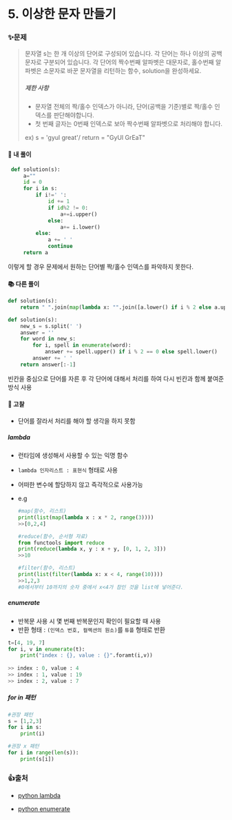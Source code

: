 # 5. 이상한 문자 만들기

### ✨문제

> 문자열 s는 한 개 이상의 단어로 구성되어 있습니다. 각 단어는 하나 이상의 공백문자로 구분되어 있습니다. 각 단어의 짝수번째 알파벳은 대문자로, 홀수번째 알파벳은 소문자로 바꾼 문자열을 리턴하는 함수, solution을 완성하세요.
>
> ##### 제한 사항
>
> - 문자열 전체의 짝/홀수 인덱스가 아니라, 단어(공백을 기준)별로 짝/홀수 인덱스를 판단해야합니다.
> - 첫 번째 글자는 0번째 인덱스로 보아 짝수번째 알파벳으로 처리해야 합니다.
>
> ex) s = 'gyul great'/ return = "GyUl GrEaT"



#### **🎈 내 풀이** 

```python
 def solution(s):
     a=""
     id = 0
     for i in s:
         if i!=' ':
             id += 1
             if id%2 != 0:
                 a+=i.upper()  
             else:
                 a+= i.lower() 
         else:
             a += ' '
             continue
     return a
```

이렇게 할 경우 문제에서 원하는 단어별 짝/홀수 인덱스를 파악하지 못한다. 



#### **📚 다른 풀이** 

```python
def solution(s):
    return " ".join(map(lambda x: "".join([a.lower() if i % 2 else a.upper() for i, a in enumerate(x)]), s.split(" ")))
```

```python
def solution(s):
    new_s = s.split(' ')
    answer = ''
    for word in new_s:
        for i, spell in enumerate(word):
            answer += spell.upper() if i % 2 == 0 else spell.lower()
        answer += ' '
    return answer[:-1]
```

빈칸을 중심으로 단어를 자른 후 각 단어에 대해서 처리를 하여 다시 빈칸과 함께 붙여준 방식 사용



#### **🧨 고찰**

- 단어를 잘라서 처리를 해야 할 생각을 하지 못함

##### **lambda**

- 런타임에  생성해서 사용할 수 있는 익명 함수

- `lambda 인자리스트 : 표현식` 형태로 사용
- 어떠한 변수에 할당하지 않고 즉각적으로 사용가능

- e.g

  ```python
  #map(함수, 리스트)
  print(list(map(lambda x : x * 2, range(3))))
  >>[0,2,4]
  
  #reduce(함수, 순서형 자료)
  from functools import reduce
  print(reduce(lambda x, y : x + y, [0, 1, 2, 3]))
  >>10
  
  #filter(함수, 리스트)
  print(list(filter(lambda x: x < 4, range(10))))
  >>1,2,3
  #0에서부터 10까지의 숫자 중에서 x<4가 참인 것을 list에 넣어준다.
  ```



##### **enumerate**

- 반복문 사용 시 몇 번째 반복문인지 확인이 필요할 때 사용
- 반환 형태 : `(인덱스 번호, 컬렉션의 원소)`를 `튜플` 형태로 반환

```python
t=[4, 19, 7]
for i, v in enumerate(t):
    print("index : {}, value : {}".foramt(i,v))
    
>> index : 0, value : 4
>> index : 1, value : 19
>> index : 2, value : 7        
```



##### **for in 패턴**

```python
#권장 패턴
s = [1,2,3]
for i in s:
    print(i)

#권장 x 패턴
for i in range(len(s)):
    print(s[i])
```



### 👍출처

- [python lambda](https://wikidocs.net/64)

- [python enumerate](https://wikidocs.net/16045)

